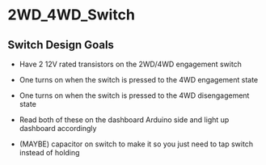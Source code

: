 # 2WD_4WD_Switch

## Switch Design Goals

* Have 2 12V rated transistors on the 2WD/4WD engagement switch
* One turns on when the switch is pressed to the 4WD engagement state
* One turns on when the switch is pressed to the 4WD disengagement state
* Read both of these on the dashboard Arduino side and light up dashboard accordingly
  
* (MAYBE) capacitor on switch to make it so you just need to tap switch instead of holding

